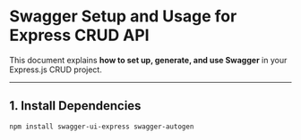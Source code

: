 # Swagger Setup and Usage for Express CRUD API

This document explains **how to set up, generate, and use Swagger** in your Express.js CRUD project.

---

## 1. Install Dependencies

```bash
npm install swagger-ui-express swagger-autogen
```
